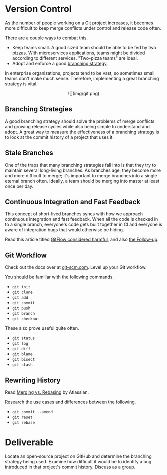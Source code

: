 # Version Control

As the number of people working on a Git project increases, it becomes more difficult to keep merge conflicts under control and release code often.

There are a couple ways to combat this.
 - Keep teams small. A good sized team should be able to be fed by two pizzas. With microservices applications, teams might be divided according to different services. "Two-pizza teams" are ideal.
 - Adopt and enforce a good [branching strategy](https://stackoverflow.com/questions/2428722/git-branch-strategy-for-small-dev-team).

In enterprise organizations, projects tend to be vast, so sometimes small teams don't make much sense. Therefore, implementing a great branching strategy is vital.

<center>
  ![](img/git.png)  
</center>

## Branching Strategies

A good branching strategy should solve the problems of merge conflicts and growing release cycles while also being simple to understand and adopt. A great way to measure the effectiveness of a branching strategy is to look at the commit history of a project that uses it.

## Stale Branches

One of the traps that many branching strategies fall into is that they try to maintain several long-living branches. As branches age, they become more and more difficult to merge; it's important to merge branches into a single eternal branch often. Ideally, a team should be merging into master at least once per day.

## Continuous Integration and Fast Feedback

This concept of short-lived branches syncs with how we approach continuous integration and fast feedback. When all the code is checked in to a single branch, everyone's code gets built together in CI and everyone is aware of integration bugs that would otherwise be hiding.

Read this article titled [GitFlow considered harmful](http://endoflineblog.com/gitflow-considered-harmful), and also [the Follow-up](http://endoflineblog.com/follow-up-to-gitflow-considered-harmful).

## Git Workflow

Check out the docs over at [git-scm.com](https://git-scm.com/docs). Level up your Git workflow.

You should be familiar with the following commands.
 - `git init`
 - `git clone`
 - `git add`
 - `git commit`
 - `git push`
 - `git branch`
 - `git checkout`

These also prove useful quite often.
 - `git status`
 - `git log`
 - `git diff`
 - `git blame`
 - `git bisect`
 - `git stash`

## Rewriting History

Read [Merging vs. Rebasing](https://www.atlassian.com/git/tutorials/merging-vs-rebasing) by Atlassian.

Research the use cases and differences between the following.
 - `git commit --amend`
 - `git reset`
 - `git rebase`

# Deliverable

Locate an open-source project on GitHub and determine the branching strategy being used. Examine how difficult it would be to identify a bug introduced in that project's commit history. Discuss as a group.
